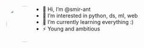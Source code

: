
<p align="center">
  <img style="width:10vw; border-radius:50%; float:left;" src="https://user-images.githubusercontent.com/84059957/201757709-8eca33f0-427b-4e0a-bac5-1e662d927572.gif" />
</p>

<ul>
  <li>👋 Hi, I’m @smir-ant</li>
  <li>👀 I’m interested in python, ds, ml, web</li>
  <li>🌱 I’m currently learning everything :)</li>
  <li>⚡️ Young and ambitious</li>
</ul>


